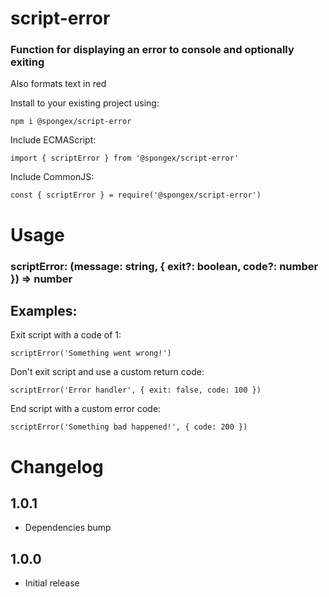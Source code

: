 # script-error

### Function for displaying an error to console and optionally exiting
Also formats text in red

Install to your existing project using:
```
npm i @spongex/script-error
```

Include ECMAScript:
```
import { scriptError } from '@spongex/script-error'
```

Include CommonJS:
```
const { scriptError } = require('@spongex/script-error')
```

# Usage

### scriptError: (message: string, { exit?: boolean, code?: number }) => number

## Examples:

Exit script with a code of 1:
```
scriptError('Something went wrong!')
```

Don't exit script and use a custom return code:
```
scriptError('Error handler', { exit: false, code: 100 })
```

End script with a custom error code:
```
scriptError('Something bad happened!', { code: 200 })
```

# Changelog

## 1.0.1
- Dependencies bump

## 1.0.0
- Initial release
